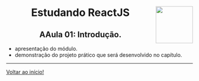 <div align="center">
<a href="https://github.com/monicaquintal" target="_blank"><img align="right" height="100" src="https://cdn.jsdelivr.net/gh/devicons/devicon/icons/react/react-original.svg" /></a>
<h1>Estudando ReactJS</h1>
<h2>AAula 01: Introdução.</h2>
</div>

- apresentação do módulo.
- demonstração do projeto prático que será desenvolvido no capítulo.

---

[Voltar ao início!](https://github.com/monicaquintal/estudandoReact/)